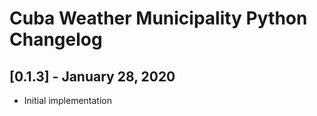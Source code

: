 # Cuba Weather Municipality Python Changelog

## [0.1.3] - January 28, 2020

* Initial implementation
